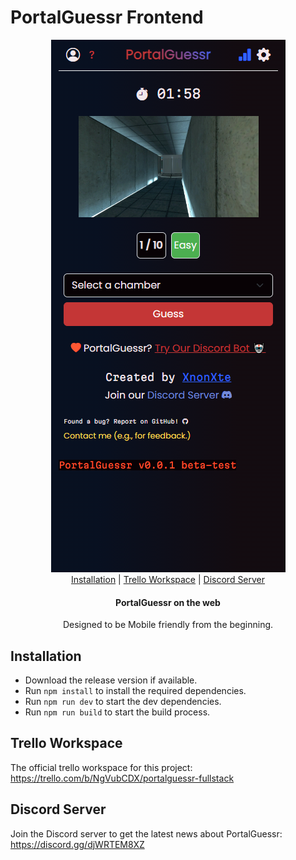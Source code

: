 # PortalGuessr Frontend

<div align="center">
  <a href="https://github.com/PortalGuessr/PortalGuessr-Frontend"
    ><img src="./mockup.png" alt="PortalGuessr mockup"
  /></a>
</div>

<div align="center">
  <a href="#installation">Installation</a>
  |
  <a href="#trello-workspace">Trello Workspace</a>
  |
  <a href="#discord-server">Discord Server</a>
</div>

<h4 align="center">PortalGuessr on the web</h4>
<p align="center">Designed to be Mobile friendly from the beginning.</p>

## Installation

- Download the release version if available.
- Run `npm install` to install the required dependencies.
- Run `npm run dev` to start the dev dependencies.
- Run `npm run build` to start the build process.

## Trello Workspace

The official trello workspace for this project: <https://trello.com/b/NgVubCDX/portalguessr-fullstack>

## Discord Server

Join the Discord server to get the latest news about PortalGuessr: https://discord.gg/djWRTEM8XZ
